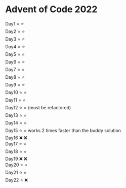 # Advent of Code 2022

Day1 :star: :star:   
Day2 :star: :star:   
Day3 :star: :star:    
Day4 :star: :star:    
Day5 :star: :star:   
Day6 :star: :star:   
Day7 :star: :star:   
Day8 :star: :star:   
Day9 :star: :star:   
Day10 :star: :star:   
Day11 :star: :star:   
Day12 :star: :star:  (must be refactored)  
Day13 :star: :star:  
Day14 :star: :star:  
Day15 :star: :star:  works 2 times faster than the buddy solution    
Day16 :x: :x:         
Day17 :star: :star:   
Day18 :star: :star:       
Day19 :x: :x:          
Day20 :star: :star:        
Day21 :star: :star:      
Day22 :star: :x:     